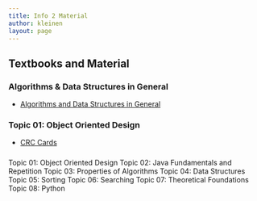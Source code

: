 ```yaml
---
title: Info 2 Material
author: kleinen
layout: page
---
```


## Textbooks and Material

### Algorithms & Data Structures in General
* [Algorithms and Data Structures in General](algorithms_and_datastructures/)

### Topic 01: Object Oriented Design
* [CRC Cards](topic01_crc_cards)

###
Topic 01: Object Oriented Design
Topic 02: Java Fundamentals and Repetition
Topic 03: Properties of Algorithms
Topic 04: Data Structures
Topic 05: Sorting
Topic 06: Searching
Topic 07: Theoretical Foundations
Topic 08: Python
